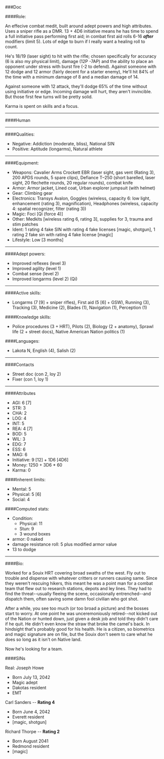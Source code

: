 ###Doc

####Role:

An effecive combat medit, built around adept powers and high attributes. Uses a sniper rifle as a DMR. 13 + 4D6 initiative means he has time to spend a full initiative pass performing first aid; in combat first aid rolls 6-16 ***after*** modifiers (limit 5). Lots of edge to burn if I really want a healing roll to count.

He's 18/19 (laser sight) to hit with the rifle; chosen specifically for accuracy (6 is also my physical limit), damage (12P -7AP) and the ability to place an opponent under stress with burst fire (-2 to defend). Against someone with 12 dodge and 12 armor (fairly decent for a starter enemy), He'll hit 84% of the time with a minimum damage of 8 and a median damage of 14.

Against someone with 12 attack, they'll dodge 65% of the time without using initiative or edge. Incoming damage will hurt, they aren't invincible. But those first few turns will be pretty solid.

Karma is spent on skills and a focus. 

____
####Human

____
####Qualities:

- Negative: Addiction (moderate, bliss), National SIN
- Positive: Aptitude (longarms), Natural athlete

____
####Equipment:


- Weapons: Cavalier Arms Crockett EBR (laser sight, gas vent (Rating 3), 200 APDS rounds, 5 spare clips), Defiance T–250 (short barelled, laser sight, 20 flechette rounds, 20 regular rounds), combat knife
- Armor: Armor jacket, Lined coat, Urban explorer jumpsuit (with helmet)
- Gear: Climbing gear
- Electronics: Transys Avalon, Goggles (wireless, capacity 6: low light, enhancement (rating 3), magnification), Headphones (wireless, capacity 4: spatial recognizer, filter (rating 3))
- Magic: Foci [Qi (force 4)]
- Other: Medkits [wireless rating 6, rating 3], supplies for 3, trauma and stim patches
- Ident: 1 rating 4 fake SIN with rating 4 fake licenses [magic, shotgun], 1 rating 2 fake sin with rating 4 fake license [magic]
- Lifestyle: Low [3 months]

____
####Adept powers:

- Improved reflexes (level 3)
- Improved agility (level 1)
- Combat sense (level 2)
- Improved longarms (level 2) (Qi)

____
####Active skills:

- Longarms (7 [9] + sniper rifles), First aid (5 [6] + GSW), Running (3), Tracking (3), Medicine (2), Blades (1), Navigation (1), Perception (1)

####Knowledge skills:

- Police procedures (3 + HRT), Pilots (2), Biology (2 + anatomy), Sprawl life (2 + street docs), Native American Nation politics (1)

####Languages:

- Lakota N, English (4), Salish (2)

____
####Contacts

- Street doc (con 2, loy 2)
- Fixer (con 1, loy 1)

____
####Attributes

- AGI: 6 [7]
- STR: 3
- CHA: 2
- LOG: 4
- INT: 5
- REA: 4 [7]
- BOD: 5
- WIL: 3
- EDG: 7
- ESS: 6
- MAG: 6
- Initiative: 9 [12] + 1D6 [4D6]
- Money: 1250 + 3D6 * 60 
- Karma: 0

####Inherent limits:

- Mental: 5
- Physical: 5 [6]
- Social: 4

####Computed stats:

- Condition:
	- Physical: 11
	- Stun: 9
	- 3 wound boxes
- armor: 0 naked
- damage resistance roll: 5 plus modified armor value
- 13 to dodge

____
####Bio:

Worked for a Souix HRT covering broad swaths of the west. Fly out to trouble and dispense with whatever critters or runners causing same. Since they weren't rescuing hikers, this meant he was a point man for a combat team that flew out to research stations, depots and ley lines. They had to find the threat--usually fleeing the scene, occasionally entrenched--and dispatch them, often saving some damn fool civilian who got shot. 

After a while, you see too much (or too broad a picture) and the bosses start to worry. At one point he was unceremoniously retired--not kicked out of the Nation or hunted down, just given a desk job and told they didn't care if he quit. He didn't even know the straw that broke the camel's back. In hindsight that's probably good for his health. He is a citizen, so biometrics and magic signature are on file, but the Souix don't seem to care what he does so long as it isn't on Native land. 

Now he's looking for a team.

####SINs

Real: Joseph Howe
* Born July 13, 2042
* Magic adept
* Dakotas resident
* EMT

Carl Sanders -- **Rating 4**
* Born June 4, 2042
* Everett resident
* [magic, shotgun]

Richard Thorpe -- **Rating 2**
* Born August 2041
* Redmond resident
* [magic]
